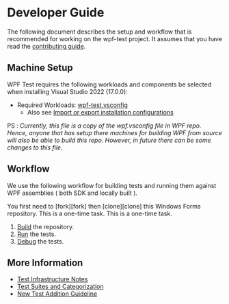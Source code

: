 # Developer Guide

The following document describes the setup and workflow that is recommended for working on the wpf-test project. It assumes that you have read the [contributing guide](contributing.md).

## Machine Setup

WPF Test requires the following workloads and components be selected when installing Visual Studio 2022 (17.0.0):

* Required Workloads: [wpf-test.vsconfig](wpf-test.vsconfig)
    *  Also see [Import or export installation configurations](https://docs.microsoft.com/en-us/visualstudio/install/import-export-installation-configurations?view=vs-2019)

PS : *Currently, this file is a copy of the wpf.vsconfig file in WPF repo. Hence, anyone that has setup there machines for building WPF from source will also be able to build this repo. However, in future there can be some changes to this file.*

## Workflow

We use the following workflow for building tests and running them against WPF assemblies ( both SDK and locally built ).

You first need to [fork][fork] then [clone][clone] this Windows Forms repository. This is a one-time task. This is a one-time task.

1. [Build](building-running-debugging.md#building-tests) the repository.
2. [Run](building-running-debugging.md#running-tests) the tests.
3. [Debug](building-running-debugging.md#debugging-tests-and-test-infrastructure) the tests.

## More Information

* [Test Infrastructure Notes](docs/test-infrastructure.md)
* [Test Suites and Categorization](docs/tests-suites.md)
* [New Test Addition Guideline](docs/test-addition-guidelines.md)